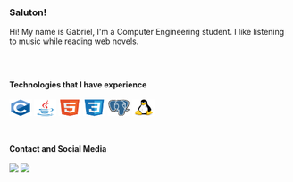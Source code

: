 ### Saluton!

Hi! My name is Gabriel, I'm a Computer Engineering student. I like listening to music while reading web novels.

<br />

##

#### Technologies that I have experience

<div style="display: inline_block"> 
  <img alt="gamorisaki-C" height="30" width="40" src="https://raw.githubusercontent.com/devicons/devicon/master/icons/c/c-original.svg">
  <img alt="gamorisaki-Java" height="30" width="40" src="https://raw.githubusercontent.com/devicons/devicon/master/icons/java/java-original.svg">
  <img alt="gamorisaki-HTML" height="30" width="40" src="https://raw.githubusercontent.com/devicons/devicon/master/icons/html5/html5-original.svg">
  <img alt="gamorisaki-CSS" height="30" width="40" src="https://raw.githubusercontent.com/devicons/devicon/master/icons/css3/css3-original.svg">
  <img alt="gamorisaki-PostreSQL" height="30" width="40" src="https://raw.githubusercontent.com/devicons/devicon/master/icons/postgresql/postgresql-original.svg">  
  <img alt="gamorisaki-Linux" height="30" width="40" src="https://raw.githubusercontent.com/devicons/devicon/master/icons/linux/linux-original.svg">  
</div>


<br />

##

#### Contact and Social Media

<div> 
    <a href="https://www.linkedin.com/in/gamorisaki" target="_blank"><img src="https://img.shields.io/badge/-LinkedIn-%230077B5?style=for-the-badge&logo=linkedin&logoColor=white"></a>
  <a href="https://instagram.com/gamorisaki" target="_blank"><img src="https://img.shields.io/badge/-Instagram-%23E4405F?style=for-the-badge&logo=instagram&logoColor=white"></a>
</div>
